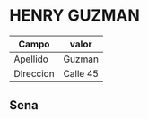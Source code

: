 # HENRY GUZMAN

| Campo | valor |
| --- | --- |
| Apellido | Guzman |
| DIreccion | Calle 45 |

## Sena